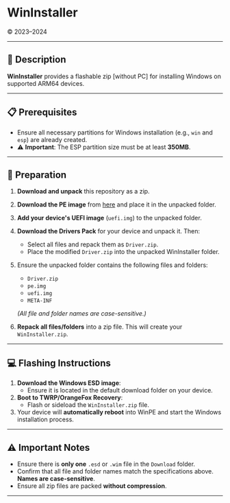 # WinInstaller

© 2023–2024

---

## 📄 Description

**WinInstaller** provides a flashable zip [without PC] for installing Windows on supported ARM64 devices.

---

## 📋 Prerequisites

- Ensure all necessary partitions for Windows installation (e.g., `win` and `esp`) are already created.
- ⚠️ **Important**: The ESP partition size must be at least **350MB**.

---

## 🔧 Preparation

1. **Download and unpack** this repository as a zip.
2. **Download the PE image** from [here](https://github.com/Kumar-Jy/WinInstaller/releases/download/WinPE/pe.img) and place it in the unpacked folder.
3. **Add your device's UEFI image** (`uefi.img`) to the unpacked folder.
4. **Download the Drivers Pack** for your device and unpack it. Then:
   - Select all files and repack them as `Driver.zip`.
   - Place the modified `Driver.zip` into the unpacked WinInstaller folder.
5. Ensure the unpacked folder contains the following files and folders:
   - `Driver.zip`
   - `pe.img`
   - `uefi.img`
   - `META-INF`

   *(All file and folder names are case-sensitive.)*

6. **Repack all files/folders** into a zip file. This will create your `WinInstaller.zip`.

---

## 💻 Flashing Instructions

1. **Download the Windows ESD image**:
   - Ensure it is located in the default download folder on your device.
2. **Boot to TWRP/OrangeFox Recovery**:
   - Flash or sideload the `WinInstaller.zip` file.
3. Your device will **automatically reboot** into WinPE and start the Windows installation process.

---

## ⚠️ Important Notes

- Ensure there is **only one** `.esd` or `.wim` file in the `Download` folder.
- Confirm that all file and folder names match the specifications above. **Names are case-sensitive**.
- Ensure all zip files are packed **without compression**.

---
